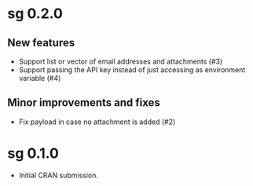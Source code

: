 # sg 0.2.0

## New features

* Support list or vector of email addresses and attachments (#3)
* Support passing the API key instead of just accessing as environment variable (#4)

## Minor improvements and fixes

* Fix payload in case no attachment is added (#2)

# sg 0.1.0

* Initial CRAN submission.
